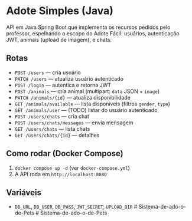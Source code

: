 # Adote Simples (Java)

API em Java Spring Boot que implementa os recursos pedidos pelo professor, espelhando o escopo do Adote Fácil: usuários, autenticação JWT, animais (upload de imagem), e chats.

## Rotas
- `POST /users` — cria usuário
- `PATCH /users` — atualiza usuário autenticado
- `POST /login` — autentica e retorna JWT
- `POST /animals` — cria animal (multipart: `data` JSON + `image`)
- `PATCH /animals/{id}` — atualiza disponibilidade
- `GET /animals/available` — lista disponíveis (filtros `gender`, `type`)
- `GET /animals/user` — (TODO) listar do usuário autenticado
- `POST /users/chats` — cria chat
- `POST /users/chats/messages` — envia mensagem
- `GET /users/chats` — lista chats
- `GET /users/chats/{id}` — detalhes

## Como rodar (Docker Compose)
1. `docker compose up -d` (ver `docker-compose.yml`)
2. A API roda em `http://localhost:8080`

## Variáveis
- `DB_URL`, `DB_USER`, `DB_PASS`, `JWT_SECRET`, `UPLOAD_DIR`
#   S i s t e m a - d e - a d o - o - d e - P e t s  
 #   S i s t e m a - d e - a d o - o - d e - P e t s  
 